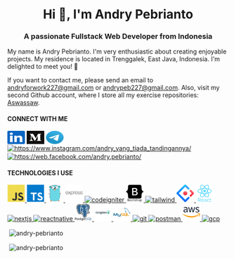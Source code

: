 <h1 align="center">Hi 👋, I'm Andry Pebrianto</h1>
<h3 align="center">A passionate Fullstack Web Developer from Indonesia</h3>
<p>My name is Andry Pebrianto. I'm very enthusiastic about creating enjoyable projects. My residence is located in
Trenggalek, East Java, Indonesia. I'm delighted to meet you! 🙂</p>

<p>If you want to contact me, please send an email to <a href="mailto:andryforwork227@gmail.com"
    target="_blank">andryforwork227@gmail.com</a> or <a href="mailto:andrypeb227@gmail.com"
    target="_blank">andrypeb227@gmail.com</a>. Also, visit my second Github account, where I store all my exercise repositories: <a
    href="https://github.com/Aswassaw" target="_blank">Aswassaw</a>.</p>

<h4 align="left">CONNECT WITH ME</h4>
<p align="left">
<a href="https://www.linkedin.com/in/andry-pebrianto/" target="blank"><img align="center"
    src="./icons/linkedin.svg" alt="https://www.linkedin.com/in/andry-pebrianto/" height="30" width="40" /></a>
<a href="https://medium.com/@andry-pebrianto" target="blank"><img align="center"
    src="./icons/medium.svg" alt="https://medium.com/@andry-pebrianto" height="30" width="40" /></a>
<a href="https://t.me/aswassaw/" target="blank"><img align="center" src="./icons/telegram.svg"
    alt="https://t.me/aswassaw/" height="30" width="40" /></a>
<a href="https://www.instagram.com/andry_yang_tiada_tandingannya/" target="blank"><img
    align="center"
    src="https://raw.githubusercontent.com/rahuldkjain/github-profile-readme-generator/master/src/images/icons/Social/instagram.svg"
    alt="https://www.instagram.com/andry_yang_tiada_tandingannya/" height="30" width="40" /></a>
<a href="https://web.facebook.com/andry.pebrianto/" target="blank"><img align="center"
    src="https://raw.githubusercontent.com/rahuldkjain/github-profile-readme-generator/master/src/images/icons/Social/facebook.svg"
    alt="https://web.facebook.com/andry.pebrianto/" height="30" width="40" /></a>
</p>

<h4 align="left">TECHNOLOGIES I USE</h4>

<p align="left">
<a href="https://developer.mozilla.org/en-US/docs/Web/JavaScript" target="_blank" rel="noreferrer"> <img
    src="https://raw.githubusercontent.com/devicons/devicon/master/icons/javascript/javascript-original.svg"
    alt="javascript" width="40" height="40" title="Javascript" /> </a>
<a href="https://www.typescriptlang.org/" target="_blank" rel="noreferrer"> <img
    src="https://raw.githubusercontent.com/devicons/devicon/master/icons/typescript/typescript-original.svg"
    alt="typescript" width="40" height="40" title="Typescript" /> </a>
<a href="https://golang.org" target="_blank" rel="noreferrer"> <img
    src="https://raw.githubusercontent.com/devicons/devicon/master/icons/go/go-original.svg" alt="go" width="40"
    height="40" title="Golang" /> </a>
<a href="https://expressjs.com" target="_blank" rel="noreferrer"> <img
    src="https://raw.githubusercontent.com/devicons/devicon/master/icons/express/express-original-wordmark.svg"
    alt="express" width="40" height="40" title="Express" /> </a>
<a href="https://codeigniter.com" target="_blank" rel="noreferrer"> <img
    src="https://cdn.worldvectorlogo.com/logos/codeigniter.svg" alt="codeigniter" width="40" height="40"
    title="CodeIgniter 4" /> </a>
<a href="https://getbootstrap.com" target="_blank" rel="noreferrer"> <img
    src="https://raw.githubusercontent.com/devicons/devicon/master/icons/bootstrap/bootstrap-plain-wordmark.svg"
    alt="bootstrap" width="40" height="40" title="Bootstrap 5 " /> </a>
<a href="https://tailwindcss.com/" target="_blank" rel="noreferrer"> <img
    src="https://www.vectorlogo.zone/logos/tailwindcss/tailwindcss-icon.svg" alt="tailwind" width="40" height="40"
    title="Tailwind" /> </a>
<a href="https://ant.design/" target="_blank" rel="noreferrer"> <img src="./icons/antd.svg" alt="antdesign"
    width="40" height="40" title="Ant Design" /> </a>
<a href="https://reactjs.org/" target="_blank" rel="noreferrer"> <img
    src="https://raw.githubusercontent.com/devicons/devicon/master/icons/react/react-original-wordmark.svg"
    alt="react" width="40" height="40" title="React" /> </a>
<a href="https://nextjs.org/" target="_blank" rel="noreferrer"> <img
    src="https://cdn.worldvectorlogo.com/logos/nextjs-2.svg" alt="nextjs" width="40" height="40"
    title="Next" /> </a>
<a href="https://reactnative.dev/" target="_blank" rel="noreferrer"> <img
    src="https://reactnative.dev/img/header_logo.svg" alt="reactnative" width="40" height="40" title="React Native" />
</a>
<a href="https://www.postgresql.org" target="_blank" rel="noreferrer"> <img
    src="https://raw.githubusercontent.com/devicons/devicon/master/icons/postgresql/postgresql-original-wordmark.svg"
    alt="postgresql" width="40" height="40" title="PostgreSQL" /> </a>
<a href="https://mongoosejs.com/" target="_blank" rel="noreferrer"> <img src="./icons/mongoose.svg" alt="mongoose"
    width="40" height="40" title="Mongoose" /> </a>
<a href="https://www.mysql.com/" target="_blank" rel="noreferrer"> <img
    src="https://raw.githubusercontent.com/devicons/devicon/master/icons/mysql/mysql-original-wordmark.svg"
    alt="mysql" width="40" height="40" title="MySQL" /> </a>
<a href="https://git-scm.com/" target="_blank" rel="noreferrer"> <img
    src="https://www.vectorlogo.zone/logos/git-scm/git-scm-icon.svg" alt="git" width="40" height="40"
    title="Git" /> </a>
<a href="https://postman.com" target="_blank" rel="noreferrer"> <img
    src="https://www.vectorlogo.zone/logos/getpostman/getpostman-icon.svg" alt="postman" width="40" height="40"
    title="Postman" /> </a>
<a href="https://aws.amazon.com" target="_blank" rel="noreferrer"> <img
    src="https://raw.githubusercontent.com/devicons/devicon/master/icons/amazonwebservices/amazonwebservices-original-wordmark.svg"
    alt="aws" width="40" height="40" title="Amazon Web Service" /> </a>
<a href="https://cloud.google.com" target="_blank" rel="noreferrer"> <img
    src="https://www.vectorlogo.zone/logos/google_cloud/google_cloud-icon.svg" alt="gcp" width="40" height="40"
    title="Google Cloud Platform" /> </a>
</p>

<p>&nbsp;<img align="center"
    src="https://github-readme-stats.vercel.app/api?username=andry-pebrianto&show_icons=true&locale=en"
    alt="andry-pebrianto" width="400px" /></p>
<p>&nbsp;<img align="center"
    src="https://github-readme-stats.vercel.app/api/top-langs/?username=andry-pebrianto&layout=compact&langs_count=8"
    alt="andry-pebrianto" /></p>
